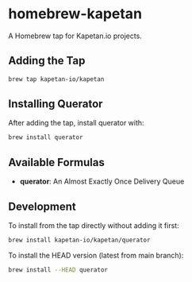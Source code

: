 # homebrew-kapetan

A Homebrew tap for Kapetan.io projects.

## Adding the Tap

```bash
brew tap kapetan-io/kapetan
```

## Installing Querator

After adding the tap, install querator with:

```bash
brew install querator
```

## Available Formulas

- **querator**: An Almost Exactly Once Delivery Queue

## Development

To install from the tap directly without adding it first:

```bash
brew install kapetan-io/kapetan/querator
```

To install the HEAD version (latest from main branch):

```bash
brew install --HEAD querator
```
